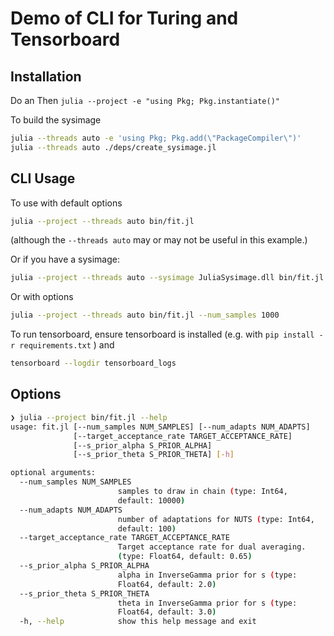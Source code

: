 # Demo of CLI for Turing and Tensorboard

## Installation
Do an
Then
`julia --project -e "using Pkg; Pkg.instantiate()"`

To build the sysimage
```bash
julia --threads auto -e 'using Pkg; Pkg.add(\"PackageCompiler\")'
julia --threads auto ./deps/create_sysimage.jl
```
## CLI Usage
To use with default options
```bash
julia --project --threads auto bin/fit.jl
```
(although the `--threads auto` may or may not be useful in this example.)

Or if you have a sysimage:
```bash
julia --project --threads auto --sysimage JuliaSysimage.dll bin/fit.jl
```

Or with options
```bash
julia --project --threads auto bin/fit.jl --num_samples 1000
```
To run tensorboard, ensure tensorboard is installed (e.g. with  `pip install -r requirements.txt` ) and
```bash
tensorboard --logdir tensorboard_logs
```
## Options
```bash
❯ julia --project bin/fit.jl --help
usage: fit.jl [--num_samples NUM_SAMPLES] [--num_adapts NUM_ADAPTS]
              [--target_acceptance_rate TARGET_ACCEPTANCE_RATE]
              [--s_prior_alpha S_PRIOR_ALPHA]
              [--s_prior_theta S_PRIOR_THETA] [-h]

optional arguments:
  --num_samples NUM_SAMPLES
                        samples to draw in chain (type: Int64,
                        default: 10000)
  --num_adapts NUM_ADAPTS
                        number of adaptations for NUTS (type: Int64,
                        default: 100)
  --target_acceptance_rate TARGET_ACCEPTANCE_RATE
                        Target acceptance rate for dual averaging.
                        (type: Float64, default: 0.65)
  --s_prior_alpha S_PRIOR_ALPHA
                        alpha in InverseGamma prior for s (type:
                        Float64, default: 2.0)
  --s_prior_theta S_PRIOR_THETA
                        theta in InverseGamma prior for s (type:
                        Float64, default: 3.0)
  -h, --help            show this help message and exit
```